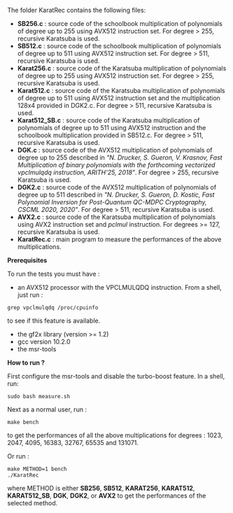 The folder KaratRec contains the following files:

* **SB256.c** : source code of the schoolbook multiplication of polynomials of degree up to 255 using AVX512 instruction set. For degree > 255, recursive Karatsuba is used.
* **SB512.c** : source code of the schoolbook multiplication of polynomials of degree up to 511 using AVX512 instruction set. For degree > 511, recursive Karatsuba is used.
* **Karat256.c** : source code of the Karatsuba multiplication of polynomials of degree up to 255 using AVX512 instruction set. For degree > 255, recursive Karatsuba is used.
* **Karat512.c** : source code of the Karatsuba multiplication of polynomials of degree up to 511 using AVX512 instruction set and the multiplication 128x4 provided in DGK2.c. For degree > 511, recursive Karatsuba is used.
* **Karat512_SB.c** : source code of the Karatsuba multiplication of polynomials of degree up to 511 using AVX512 instruction and the schoolbook multiplication provided in SB512.c. For degree > 511, recursive Karatsuba is used.
* **DGK.c** : source code of the AVX512 multiplication of polynomials of degree up to 255 described in *"N. Drucker, S. Gueron, V. Krasnov, Fast Multiplication of binary polynomials with the forthcoming vectorized vpclmulqdq instruction, ARITH'25, 2018"*. For degree > 255, recursive Karatsuba is used.
* **DGK2.c** : source code of the AVX512 multiplication of polynomials of degree up to 511 described in *"N. Drucker, S. Gueron, D. Kostic, Fast Polynomial Inversion for Post-Quantum QC-MDPC Cryptography, CSCML 2020, 2020"*. For degree > 511, recursive Karatsuba is used.
* **AVX2.c** : source code of the Karatsuba multiplication of polynomials using AVX2 instruction set and *pclmul* instruction. For degrees >= 127, recursive Karatsuba is used.
* **KaratRec.c** : main program to measure the performances of the above multiplications.

**Prerequisites**

To run the tests you must have :
* an AVX512 processor with the VPCLMULQDQ instruction. From a shell, just run :
```console
grep vpclmulqdq /proc/cpuinfo
```
to see if this feature is available.
* the gf2x library (version >= 1.2)
* gcc version 10.2.0
* the msr-tools

**How to run ?**

First configure the msr-tools and disable the turbo-boost feature. In a shell, run:
```console
sudo bash measure.sh
```

Next as a normal user, run :

```console
make bench
```

to get the performances of all the above multiplications for degrees : 1023, 2047, 4095, 16383, 32767, 65535 and 131071.

Or run :

```console
make METHOD=1 bench
./KaratRec
```
where METHOD is either **SB256**, **SB512**, **KARAT256**, **KARAT512**, **KARAT512_SB**, **DGK**, **DGK2**, or **AVX2** to get the performances of the selected method.
